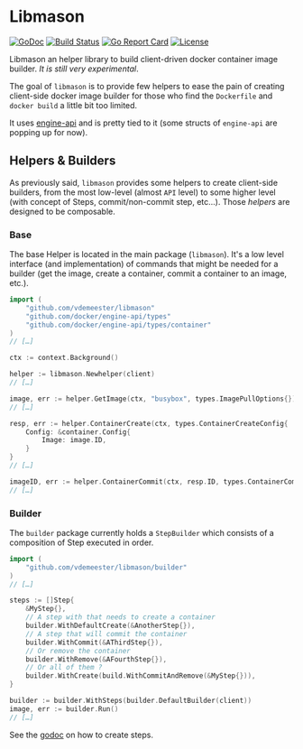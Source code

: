 # Libmason
[![GoDoc](https://godoc.org/github.com/vdemeester/libmason?status.png)](https://godoc.org/github.com/vdemeester/libmason)
[![Build Status](https://travis-ci.org/vdemeester/libmason.svg?branch=master)](https://travis-ci.org/vdemeester/libmason)
[![Go Report Card](https://goreportcard.com/badge/github.com/vdemeester/libmason)](https://goreportcard.com/report/github.com/vdemeester/libmason)
[![License](https://img.shields.io/github/license/vdemeester/libmason.svg)]()

Libmason an helper library to build client-driven docker container image
builder. *It is still very experimental*.

The goal of `libmason` is to provide few helpers to ease the pain of
creating client-side docker image builder for those who find the
`Dockerfile` and `docker build` a little bit too limited.

It uses [engine-api](https://github.com/docker/engine-api) and is
pretty tied to it (some structs of `engine-api` are popping up for now).

## Helpers & Builders

As previously said, `libmason` provides some helpers to create
client-side builders, from the most low-level (almost `API` level) to
some higher level (with concept of Steps, commit/non-commit step,
etc…). Those *helpers* are designed to be composable.

### Base

The base Helper is located in the main package (`libmason`). It's a low level
interface (and implementation) of commands that might be needed for a
builder (get the image, create a container, commit a container to an
image, etc.).

```go
import (
    "github.com/vdemeester/libmason"
    "github.com/docker/engine-api/types"
    "github.com/docker/engine-api/types/container"
)
// […]

ctx := context.Background()

helper := libmason.Newhelper(client)
// […]

image, err := helper.GetImage(ctx, "busybox", types.ImagePullOptions{})
// […]

resp, err := helper.ContainerCreate(ctx, types.ContainerCreateConfig{
    Config: &container.Config{
        Image: image.ID,
    }
}
// […]

imageID, err := helper.ContainerCommit(ctx, resp.ID, types.ContainerCommitOptions{})
// […]
```

### Builder

The `builder` package currently holds a `StepBuilder` which consists
of a composition of Step executed in order.

```go
import (
    "github.com/vdemeester/libmason/builder"
)
// […]

steps := []Step{
    &MyStep{},
    // A step with that needs to create a container
    builder.WithDefaultCreate(&AnotherStep{}),
    // A step that will commit the container
    builder.WithCommit(&AThirdStep{}),
    // Or remove the container
    builder.WithRemove(&AFourthStep{}),
    // Or all of them ?
    builder.WithCreate(build.WithCommitAndRemove(&MyStep{})),
}

builder := builder.WithSteps(builder.DefaultBuilder(client))
image, err := builder.Run()
// […]
```

See the [godoc](https://godoc.org/github.com/vdemeester/libmason) on how to create steps.

